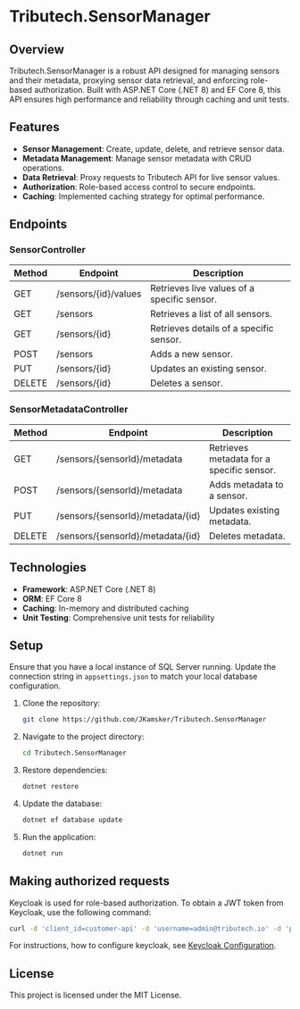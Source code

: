 # Tributech.SensorManager

## Overview
Tributech.SensorManager is a robust API designed for managing sensors and their metadata, proxying sensor data retrieval, and enforcing role-based authorization. Built with ASP.NET Core (.NET 8) and EF Core 8, this API ensures high performance and reliability through caching and unit tests.

## Features
- **Sensor Management**: Create, update, delete, and retrieve sensor data.
- **Metadata Management**: Manage sensor metadata with CRUD operations.
- **Data Retrieval**: Proxy requests to Tributech API for live sensor values.
- **Authorization**: Role-based access control to secure endpoints.
- **Caching**: Implemented caching strategy for optimal performance.

## Endpoints

### SensorController

| Method | Endpoint                  | Description                    |
|--------|---------------------------|--------------------------------|
| GET    | /sensors/{id}/values      | Retrieves live values of a specific sensor. |
| GET    | /sensors                  | Retrieves a list of all sensors. |
| GET    | /sensors/{id}             | Retrieves details of a specific sensor. |
| POST   | /sensors                  | Adds a new sensor. |
| PUT    | /sensors/{id}             | Updates an existing sensor. |
| DELETE | /sensors/{id}             | Deletes a sensor. |

### SensorMetadataController

| Method | Endpoint                           | Description                    |
|--------|------------------------------------|--------------------------------|
| GET    | /sensors/{sensorId}/metadata       | Retrieves metadata for a specific sensor. |
| POST   | /sensors/{sensorId}/metadata       | Adds metadata to a sensor. |
| PUT    | /sensors/{sensorId}/metadata/{id}  | Updates existing metadata. |
| DELETE | /sensors/{sensorId}/metadata/{id}  | Deletes metadata. |

## Technologies
- **Framework**: ASP.NET Core (.NET 8)
- **ORM**: EF Core 8
- **Caching**: In-memory and distributed caching
- **Unit Testing**: Comprehensive unit tests for reliability

## Setup
Ensure that you have a local instance of SQL Server running. Update the connection string in `appsettings.json` to match your local database configuration.

1. Clone the repository:
   ```bash
   git clone https://github.com/JKamsker/Tributech.SensorManager
   ```
2. Navigate to the project directory:
   ```bash
   cd Tributech.SensorManager
   ```
3. Restore dependencies:
   ```bash
   dotnet restore
   ```
4. Update the database:
   ```bash
   dotnet ef database update
   ```
5. Run the application:
   ```bash
   dotnet run
   ```


## Making authorized requests
Keycloak is used for role-based authorization. To obtain a JWT token from Keycloak, use the following command:
```bash	
curl -d 'client_id=customer-api' -d 'username=admin@tributech.io' -d 'password=changeme' -d 'grant_type=password' 'http://localhost:8085/realms/customer/protocol/openid-connect/token'
```

For instructions, how to configure keycloak, see [Keycloak Configuration](docs/Notes.md#setup-keycloak).


## License
This project is licensed under the MIT License.

